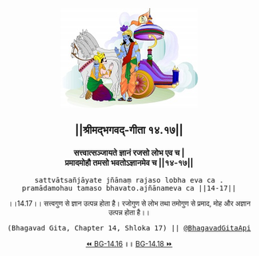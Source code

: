 <center><img src="../../asset/BG.png" alt="#API #bhagavadgitaapi #slok #nodejs #js #api #gitaapi #krishna #hinduism #vedic #ISKCON #shreemadbhagavadgita #technology"/>
<h2>||श्रीमद्‍भगवद्‍-गीता १४.१७||</h2>
<h3>सत्त्वात्सञ्जायते ज्ञानं रजसो लोभ एव च |<br/>प्रमादमोहौ तमसो भवतोऽज्ञानमेव च ||१४-१७||</h3>
<pre>sattvātsañjāyate jñānaṃ rajaso lobha eva ca .<br/>pramādamohau tamaso bhavato.ajñānameva ca ||14-17||</pre>
<p>।।14.17।। सत्त्वगुण से ज्ञान उत्पन्न होता है। रजोगुण से लोभ तथा तमोगुण से प्रमाद, मोह और अज्ञान उत्पन्न होता है।।</p>
<pre>(Bhagavad Gita, Chapter 14, Shloka 17) || <a href="https://twitter.com/bhagavadgitaapi">@BhagavadGitaApi</a></pre><a href="../../14/16">⏪  BG-14.16</a><b>        ।।        </b><a href="../../14/18">BG-14.18  ⏩</a></center></center>
